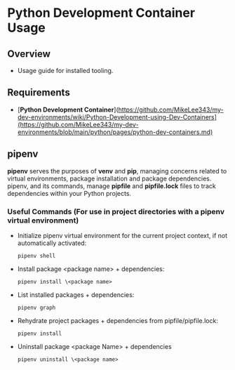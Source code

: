 # Python Development Container Usage
## Overview
* Usage guide for installed tooling.

## Requirements
* [**Python Development Container**](https://github.com/MikeLee343/my-dev-environments/wiki/Python-Development-using-Dev-Containers](https://github.com/MikeLee343/my-dev-environments/blob/main/python/pages/python-dev-containers.md)

## pipenv
**pipenv** serves the purposes of **venv** and **pip**, managing concerns related to virtual environments, package installation and package dependencies.  pipenv, and its commands, manage **pipfile** and **pipfile.lock** files to track dependencies within your Python projects.
### Useful Commands (For use in project directories with a pipenv virtual environment)
* Initialize pipenv virtual environment for the current project context, if not automatically activated:
    ```
    pipenv shell
    ```
* Install package \<package name> + dependencies:
    ```
    pipenv install \<package name>
    ```
* List installed packages + dependencies:
    ```
    pipenv graph
    ```
* Rehydrate project packages + dependencies from pipfile/pipfile.lock:
    ```
    pipenv install
    ```
* Uninstall package \<package Name> + dependencies
    ```
    pipenv uninstall \<package name>
    ```
